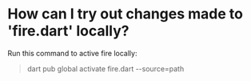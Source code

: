 # How can I try out changes made to 'fire.dart' locally?
Run this command to active fire locally:
> dart pub global activate fire.dart --source=path

